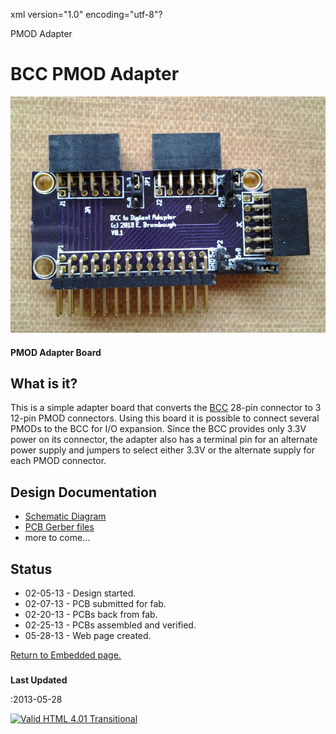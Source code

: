 xml version="1.0" encoding="utf-8"?



PMOD Adapter


# BCC PMOD Adapter


![Adapter Board](adapter.jpg)


#### PMOD Adapter Board


## What is it?


This is a simple adapter board that converts the
[BCC](../bcc/index.html) 28-pin connector to 3 12-pin PMOD connectors.
Using this board it is possible to connect several PMODs to the BCC for I/O
expansion. Since the BCC provides only 3.3V power on its connector, the adapter
also has a terminal pin for an alternate power supply and jumpers to select
either 3.3V or the alternate supply for each PMOD connector.

## Design Documentation


* [Schematic Diagram](bf2dig_pg1.pdf)
* [PCB Gerber files](pmod_adapter_gerber.zip)
* more to come...


## Status


* 02-05-13 - Design started.
* 02-07-13 - PCB submitted for fab.
* 02-20-13 - PCBs back from fab.
* 02-25-13 - PCBs assembled and verified.
* 05-28-13 - Web page created.


[Return to Embedded page.](../index.html)
##### 
**Last Updated**


:2013-05-28

[![Valid HTML 4.01 Transitional](http://www.w3.org/Icons/valid-html401)](http://validator.w3.org/check?uri=referer)






